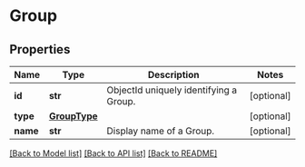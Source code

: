 # Group

## Properties
Name | Type | Description | Notes
------------ | ------------- | ------------- | -------------
**id** | **str** | ObjectId uniquely identifying a Group. | [optional] 
**type** | [**GroupType**](GroupType.md) |  | [optional] 
**name** | **str** | Display name of a Group. | [optional] 

[[Back to Model list]](../README.md#documentation-for-models) [[Back to API list]](../README.md#documentation-for-api-endpoints) [[Back to README]](../README.md)


